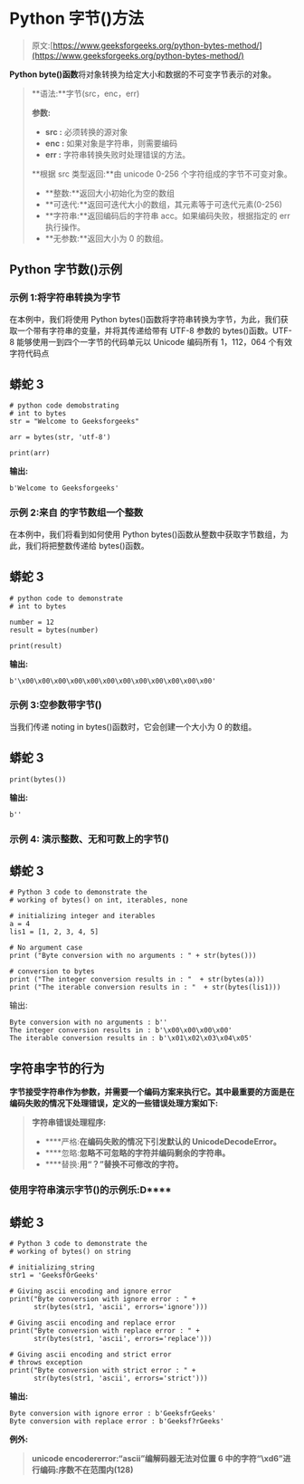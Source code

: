 # Python 字节()方法

> 原文:[https://www.geeksforgeeks.org/python-bytes-method/](https://www.geeksforgeeks.org/python-bytes-method/)

**Python byte()函数**将对象转换为给定大小和数据的不可变字节表示的对象。

> **语法:**字节(src，enc，err)
> 
> **参数:**
> 
> *   **src :** 必须转换的源对象
> *   **enc :** 如果对象是字符串，则需要编码
> *   **err :** 字符串转换失败时处理错误的方法。
> 
> **根据 src 类型返回:**由 unicode 0-256 个字符组成的字节不可变对象。
> 
> *   **整数:**返回大小初始化为空的数组
> *   **可迭代:**返回可迭代大小的数组，其元素等于可迭代元素(0-256)
> *   **字符串:**返回编码后的字符串 acc。如果编码失败，根据指定的 err 执行操作。
> *   **无参数:**返回大小为 0 的数组。

## Python 字节数()示例

### **示例 1:将字符串转换为字节**

在本例中，我们将使用 Python bytes()函数将字符串转换为字节，为此，我们获取一个带有字符串的变量，并将其传递给带有 UTF-8 参数的 bytes()函数。UTF-8 能够使用一到四个一字节的代码单元以 Unicode 编码所有 1，112，064 个有效字符代码点

## 蟒蛇 3

```
# python code demobstrating
# int to bytes
str = "Welcome to Geeksforgeeks"

arr = bytes(str, 'utf-8')

print(arr)
```

**输出:**

```
b'Welcome to Geeksforgeeks'
```

### 示例 **2:来自** **的字节数组一个整数**

在本例中，我们将看到如何使用 Python bytes()函数从整数中获取字节数组，为此，我们将把整数传递给 bytes()函数。

## 蟒蛇 3

```
# python code to demonstrate
# int to bytes

number = 12
result = bytes(number)

print(result)
```

**输出:**

```
b'\x00\x00\x00\x00\x00\x00\x00\x00\x00\x00\x00\x00'
```

### **示例 3:空**参数**带字节()**

当我们传递 noting in bytes()函数时，它会创建一个大小为 0 的数组。

## 蟒蛇 3

```
print(bytes())
```

**输出:**

```
b''
```

### **示例 4:** 演示整数、无和可数上的字节()

## 蟒蛇 3

```
# Python 3 code to demonstrate the
# working of bytes() on int, iterables, none

# initializing integer and iterables
a = 4
lis1 = [1, 2, 3, 4, 5]

# No argument case
print ("Byte conversion with no arguments : " + str(bytes()))

# conversion to bytes
print ("The integer conversion results in : "  + str(bytes(a)))
print ("The iterable conversion results in : "  + str(bytes(lis1)))
```

输出:

```
Byte conversion with no arguments : b''
The integer conversion results in : b'\x00\x00\x00\x00'
The iterable conversion results in : b'\x01\x02\x03\x04\x05'
```

## 字符串字节的行为

**字节接受字符串作为参数，并需要一个编码方案来执行它。其中最重要的方面是在编码失败的情况下处理错误，定义的一些错误处理方案如下:**

> ****字符串错误处理程序:****
> 
> *   ****严格:**在编码失败的情况下引发默认的 UnicodeDecodeError。**
> *   ****忽略:**忽略不可忽略的字符并编码剩余的字符串。**
> *   ****替换:**用“？”替换不可修改的字符。**

### **使用字符串演示字节()的示例**乐:D****

## **蟒蛇 3**

```
# Python 3 code to demonstrate the
# working of bytes() on string

# initializing string
str1 = 'GeeksfÖrGeeks'

# Giving ascii encoding and ignore error
print("Byte conversion with ignore error : " +
      str(bytes(str1, 'ascii', errors='ignore')))

# Giving ascii encoding and replace error
print("Byte conversion with replace error : " +
      str(bytes(str1, 'ascii', errors='replace')))

# Giving ascii encoding and strict error
# throws exception
print("Byte conversion with strict error : " +
      str(bytes(str1, 'ascii', errors='strict')))
```

****输出:****

```
Byte conversion with ignore error : b'GeeksfrGeeks'
Byte conversion with replace error : b'Geeksf?rGeeks'
```

**例外:**

> **unicode encodererror:“ascii”编解码器无法对位置 6 中的字符“\xd6”进行编码:序数不在范围内(128)**